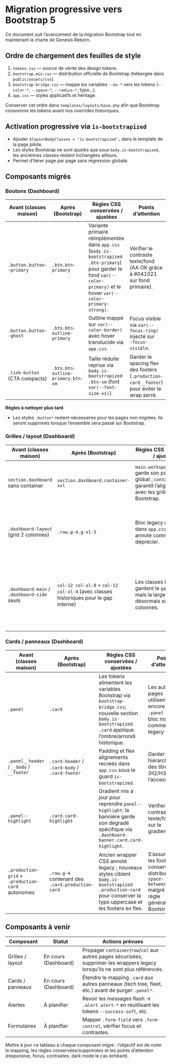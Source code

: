 # Migration progressive vers Bootstrap 5

Ce document suit l’avancement de la migration Bootstrap tout en maintenant la charte de Genesis Reborn.

## Ordre de chargement des feuilles de style

1. `tokens.css` — source de vérité des design tokens.
2. `bootstrap.min.css` — distribution officielle de Bootstrap (hébergée dans `public/assets/css`).
3. `bootstrap-bridge.css` — mappe les variables `--bs-*` vers les tokens (`--color-*`, `--space-*`, `--radius-*`, typo…).
4. `app.css` — styles applicatifs et héritage.

Conserver cet ordre dans `templates/layouts/base.php` afin que Bootstrap consomme les tokens avant nos overrides historiques.

## Activation progressive via `is-bootstrapized`

- Ajouter `$layoutBodyClasses = 'is-bootstrapized';` dans le template de la page pilote.
- Les styles Bootstrap ne sont ajustés que sous `body.is-bootstrapized`, les anciennes classes restent inchangées ailleurs.
- Permet d’itérer page par page sans régression globale.

## Composants migrés

### Boutons (Dashboard)

| Avant (classes maison) | Après (Bootstrap) | Règles CSS conservées / ajustées | Points d’attention |
| --- | --- | --- | --- |
| `.button.button--primary` | `.btn.btn-primary` | Variante primaire réimplémentée dans `app.css` (`body.is-bootstrapized .btn-primary`) pour garder le fond `var(--color-primary)` et le hover `var(--color-primary-strong)`. | Vérifier le contraste texte/fond (AA OK grâce à #041021 sur fond primaire). |
| `.button.button--ghost` | `.btn.btn-outline-primary` | Outline mappé sur `var(--color-border)` avec hover translucide via `app.css`. | Focus visible via `var(--focus-ring)` injecté sur `:focus-visible`. |
| `.link-button` (CTA compacts) | `.btn.btn-outline-primary.btn-sm` | Taille réduite reprise via `body.is-bootstrapized .btn-sm` (font `var(--font-size-xs)`). | Garder le spacing flex des footers (`.production-card__footer`) pour éviter le wrap serré. |

**Règles à nettoyer plus tard**
- Les styles `.button*` restent nécessaires pour les pages non migrées. Ils seront supprimés lorsque l’ensemble sera passé sur Bootstrap.

### Grilles / layout (Dashboard)

| Avant (classes maison) | Après (Bootstrap) | Règles CSS conservées / ajustées | Points d’attention |
| --- | --- | --- | --- |
| `section.dashboard` sans container | `section.dashboard.container-xxl` | `main.workspace__content` garde son padding global ; `container-xxl` garantit l’alignement avec les grilles Bootstrap. | Vérifier que la largeur max reste cohérente avec `var(--container-max)`.
| `.dashboard-layout` (grid 2 colonnes) | `.row.g-4.g-xl-5` | Bloc legacy conservé dans `app.css` mais annoté comme à déprécier. | Les colonnes Bootstrap apportent les gutters ; vérifier les espacements mobiles (`g-4`). |
| `.dashboard-main` / `.dashboard-side` seuls | `col-12 col-xl-8` + `col-12 col-xl-4` (avec classes historiques pour le gap interne) | Les classes historiques gardent le `gap` vertical, mais la largeur repose désormais sur les colonnes. | Les composants enfants doivent occuper toute la hauteur (ajout de `h-100` sur les cards principales). |

### Cards / panneaux (Dashboard)

| Avant (classes maison) | Après (Bootstrap) | Règles CSS conservées / ajustées | Points d’attention |
| --- | --- | --- | --- |
| `.panel` | `.card` | Les tokens alimentent les variables Bootstrap via `bootstrap-bridge.css`; nouvelle section `body.is-bootstrapized .card` applique l’ombre/arrondi historique. | Les autres pages utilisent encore `.panel` → bloc marqué comme « legacy ». |
| `.panel__header` / `__body` / `__footer` | `.card-header` / `.card-body` / `.card-footer` | Padding et flex alignements recréés dans `app.css` sous le guard `is-bootstrapized`. | Garder la hiérarchie des titres (H2/H3) pour l’accessibilité. |
| `.panel--highlight` | `.card.card-highlight` | Gradient mis à jour pour reprendre `panel--highlight`; la bannière garde son dégradé spécifique via `.dashboard-banner.card.card-highlight`. | Vérifier le contraste texte/fond sur le gradient. |
| `.production-grid` + `.production-card` autonomes | `.row.g-4` contenant des `.card.production-card` | Ancien wrapper CSS annoté legacy ; nouveaux styles ciblent `body.is-bootstrapized .production-card` pour conserver la typo uppercase et les footers en flex. | S’assurer que les footers conservent la distribution `space-between` malgré la règle générale Bootstrap. |

## Composants à venir

| Composant | Statut | Actions prévues |
| --- | --- | --- |
| Grilles / layout | En cours (Dashboard) | Propager `container`/`row`/`col` aux autres pages sécurisées, supprimer les wrappers legacy lorsqu’ils ne sont plus référencés. |
| Cards / panneaux | En cours (Dashboard) | Étendre le mapping `.card` aux autres panneaux (tech tree, fleet, etc.) avant de purger `.panel*`. |
| Alertes | À planifier | Revoir les messages flash → `.alert.alert-*` en réutilisant les tokens `--success-soft`, etc. |
| Formulaires | À planifier | Mapper `.form-field` vers `.form-control`, vérifier focus et contrastes. |

Mettre à jour ce tableau à chaque composant migré : l’objectif est de noter le mapping, les règles conservées/supprimées et les points d’attention (responsive, focus, contrastes, dark mode le cas échéant).
